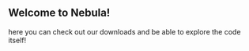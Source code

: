 ## Welcome to Nebula!

here you can check out our downloads and be able to explore the code itself!
